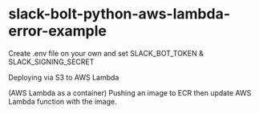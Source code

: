 # slack-bolt-python-aws-lambda-error-example

Create .env file on your own and set SLACK_BOT_TOKEN & SLACK_SIGNING_SECRET


Deploying via S3 to AWS Lambda


(AWS Lambda as a container)
Pushing an image to ECR then update AWS Lambda function with the image.
